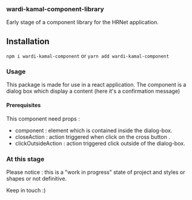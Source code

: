 ### wardi-kamal-component-library
Early stage of a component library for the HRNet application.  

## Installation

`npm i wardi-kamal-component` or `yarn add wardi-kamal-component`

### Usage
This package is made for use in a react application.
The component is a dialog box which display a content (here it's a confirmation message)

  

#### Prerequisites
This component need props :
- component : element which is contained inside the dialog-box.
- closeAction : action triggered when click on the cross button .
- clickOutsideAction : action triggered click outside of the dialog-box.

### At this stage
Please notice : this is a "work in progress" state of project and styles or shapes or not definitive.

Keep in touch :)